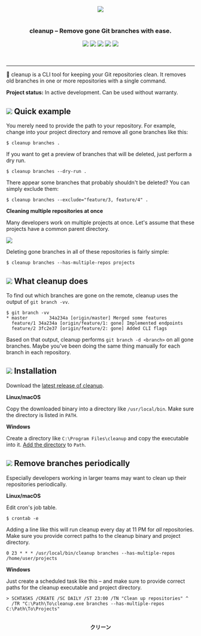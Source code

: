 <p align="center">
<br>
<br>
<img src="https://sternentstehung.de/cleanup.png">
<br>
<br>
</p>

<h3 align="center">cleanup &ndash; Remove gone Git branches with ease.</h3>

<p align="center">
<a href="https://circleci.com/gh/dominikbraun/cleanup"><img src="https://circleci.com/gh/dominikbraun/cleanup.svg?style=shield"></a>
<a href="https://goreportcard.com/report/github.com/dominikbraun/cleanup"><img src="https://goreportcard.com/badge/github.com/dominikbraun/cleanup"></a>
<a href="https://www.codefactor.io/repository/github/dominikbraun/cleanup"><img src="https://www.codefactor.io/repository/github/dominikbraun/cleanup/badge" /></a>
<a href="https://github.com/dominikbraun/cleanup/releases"><img src="https://img.shields.io/github/v/release/dominikbraun/cleanup?sort=semver"></a>
<a href="https://github.com/dominikbraun/cleanup/blob/master/LICENSE"><img src="https://img.shields.io/badge/license-Apache--2.0-brightgreen"></a>
<br>
<br>
<br>
</p>

---

:dizzy: cleanup is a CLI tool for keeping your Git repositories clean. It removes old branches in one or more repositories with a single command.

**Project status:** In active development. Can be used without warranty.

## <img src="https://sternentstehung.de/cleanup-dot.png"> Quick example

You merely need to provide the path to your repository. For example, change into your project directory and remove all gone branches like this:

````shell script
$ cleanup branches .
````

If you want to get a preview of branches that will be deleted, just perform a dry run.

````shell script
$ cleanup branches --dry-run .
````

There appear some branches that probably shouldn't be deleted? You can simply exclude them:

````shell script
$ cleanup branches --exclude="feature/3, feature/4" .
````

**Cleaning multiple repositories at once**

Many developers work on multiple projects at once. Let's assume that these projects have a common parent directory.

<img src="https://sternentstehung.de/example-projects.png">

Deleting gone branches in all of these repositories is fairly simple:

````shell script
$ cleanup branches --has-multiple-repos projects
````

## <img src="https://sternentstehung.de/cleanup-dot.png"> What cleanup does

To find out which branches are gone on the remote, cleanup uses the output of `git branch -vv`.

````shell script
$ git branch -vv
* master		34a234a [origin/master] Merged some features
  feature/1	34a234a [origin/feature/1: gone] Implemented endpoints
  feature/2	3fc2e37 [origin/feature/2: gone] Added CLI flags
````

Based on that output, cleanup performs `git branch -d <branch>` on all gone branches. Maybe you've been doing the same thing manually for each branch in each repository.

## <img src="https://sternentstehung.de/cleanup-dot.png"> Installation

Download the [latest release of cleanup](https://github.com/dominikbraun/cleanup/releases).

**Linux/macOS**

Copy the downloaded binary into a directory like `/usr/local/bin`. Make sure the directory is listed in `PATH`.

**Windows**

Create a directory like `C:\Program Files\cleanup` and copy the executable into it. [Add the directory](https://www.computerhope.com/issues/ch000549.htm) to `Path`.

## <img src="https://sternentstehung.de/cleanup-dot.png"> Remove branches periodically

Especially developers working in larger teams may want to clean up their repositories periodically.

**Linux/macOS**

Edit cron's job table.

````shell script
$ crontab -e
````

Adding a line like this will run cleanup every day at 11 PM for _all_ repositories. Make sure you provide correct paths to the cleanup binary and project directory.

````shell script
0 23 * * * /usr/local/bin/cleanup branches --has-multiple-repos /home/user/projects
````

**Windows**

Just create a scheduled task like this &ndash; and make sure to provide correct paths for the cleanup executable and project directory.

````shell script
> SCHTASKS /CREATE /SC DAILY /ST 23:00 /TN "Clean up repositories" ^
  /TR "C:\Path\To\cleanup.exe branches --has-multiple-repos C:\Path\To\Projects"
````

<p align="center">
<br>
<strong>クリーン</strong>
<br>
</p>